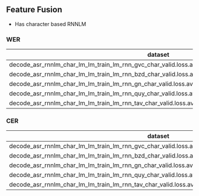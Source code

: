## Feature Fusion 

- Has character based RNNLM

### WER

|dataset|Snt|Wrd|Corr|Sub|Del|Ins|Err|S.Err|
|---|---|---|---|---|---|---|---|---|
|decode_asr_rnnlm_char_lm_lm_train_lm_rnn_gvc_char_valid.loss.ave_asr_model_valid.cer_ctc.best/dev_gvc|253|2206|25.7|68.0|6.3|16.6|90.8|100.0|
|decode_asr_rnnlm_char_lm_lm_train_lm_rnn_bzd_char_valid.loss.ave_asr_model_valid.cer_ctc.best/dev_bzd|250|2056|34.6|57.9|7.5|16.8|82.2|99.2|
|decode_asr_rnnlm_char_lm_lm_train_lm_rnn_gn_char_valid.loss.ave_asr_model_valid.cer_ctc.best/dev_gn|93|391|1.3|74.2|24.6|10.2|109.0|100.0|
|decode_asr_rnnlm_char_lm_lm_train_lm_rnn_quy_char_valid.loss.ave_asr_model_valid.cer_ctc.best/dev_quy|250|11465|45.8|50.4|3.8|11.2|65.4|100.0|
|decode_asr_rnnlm_char_lm_lm_train_lm_rnn_tav_char_valid.loss.ave_asr_model_valid.cer_ctc.best/dev_tav|250|1201|8.4|86.5|5.1|27.1|118.7|99.6|

### CER

|dataset|Snt|Wrd|Corr|Sub|Del|Ins|Err|S.Err|
|---|---|---|---|---|---|---|---|---|
|decode_asr_rnnlm_char_lm_lm_train_lm_rnn_gvc_char_valid.loss.ave_asr_model_valid.cer_ctc.best/dev_gvc|253|13453|71.0|15.3|13.7|12.5|41.5|100.0|
|decode_asr_rnnlm_char_lm_lm_train_lm_rnn_bzd_char_valid.loss.ave_asr_model_valid.cer_ctc.best/dev_bzd|250|10083|70.8|16.2|13.0|10.3|39.5|99.2|
|decode_asr_rnnlm_char_lm_lm_train_lm_rnn_gn_char_valid.loss.ave_asr_model_valid.cer_ctc.best/dev_gn|93|2946|28.9|33.6|37.6|7.6|78.8|100.0|
|decode_asr_rnnlm_char_lm_lm_train_lm_rnn_quy_char_valid.loss.ave_asr_model_valid.cer_ctc.best/dev_quy|250|95334|84.5|9.1|6.4|10.4|25.9|100.0|
|decode_asr_rnnlm_char_lm_lm_train_lm_rnn_tav_char_valid.loss.ave_asr_model_valid.cer_ctc.best/dev_tav|250|8606|61.8|21.5|16.7|15.1|53.2|99.6|